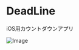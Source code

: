 # DeadLine
iOS用カウントダウンアプリ

![Image](https://github.com/user-attachments/assets/7709754a-0e86-4248-847f-926dab2094a0)

